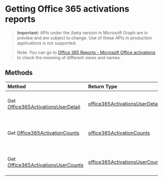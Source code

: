 # Getting Office 365 activations reports

> **Important:** APIs under the /beta version in Microsoft Graph are in preview and are subject to change. Use of these APIs in production applications is not supported.

> Note: You can go to [Office 365 Reports - Microsoft Office activations](https://support.office.com/client/Office-activations-87c24ae2-82e0-4d1e-be01-c3bcc3f18c60) to check the meaning of different views and names.

## Methods
|Method|Return Type|Description|
|:---------------|:--------|:----------|
|Get [Office365ActivationsUserDetail](../api/reportroot_office365activationsuserdetail.md)|[office365ActivationsUserDetail](../api/reportroot_office365activationsuserdetail.md#response)|Get detail report of Office 365 activations|
|Get [Office365ActivationCounts](../api/reportroot_office365activationcount.md)|[office365ActivationCounts](../api/reportroot_office365activationcount.md#response)|Get activations report of office 365 activations|
|Get [Office365ActivationsUserCounts](../api/reportroot_office365activationsusercount.md)|[office365ActivationsUserCounts](../api/reportroot_office365activationsusercount.md#response)|Get users report of office 365 activations|